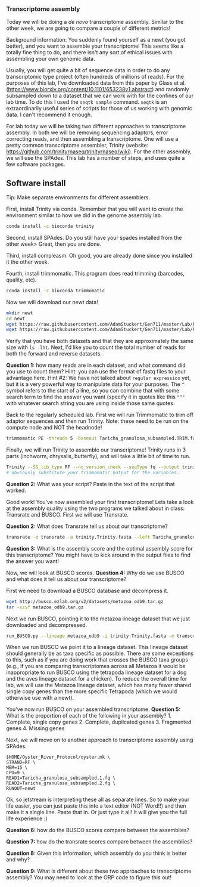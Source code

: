 ### Transcriptome assembly

Today we will be doing a *de novo* transcriptome assembly. Similar to the other week, we are going to compare a couple of different metrics!

Background information: You suddenly found yourself as a newt (you got better), and you want to assemble your transcriptome! This seems like a totally fine thing to do, and there isn't any sort of ethical issues with assembling your own genomic data. 

Usually, you will get quite a bit of sequence data in order to do any transcriptomic type project (often hundreds of millions of reads). For the purposes of this lab, I've downloaded data from this paper by Glass et al. (https://www.biorxiv.org/content/10.1101/653238v1.abstract) and randomly subsampled down to a dataset that we can work with for the confines of our lab time. To do this I used the `seqtk sample` command. `seqtk` is an extraordinarily useful series of scripts for those of us working with genomic data. I can't recommend it enough.


For lab today we will be taking two different approaches to transcriptome assembly. In both we will be removing sequencing adaptors, error correcting reads, and then assembling a transcriptome. One will use a pretty common transcriptome assembler, Trinity (website: https://github.com/trinityrnaseq/trinityrnaseq/wiki). For the other assembly, we will use the SPAdes. This lab has a number of steps, and uses quite a few software packages.

## Software install

Tip: Make separate environments for different assemblers.

First, install Trinity via conda. Remember that you will want to create the environment similar to how we did in the genome assembly lab.

```bash
conda install -c bioconda trinity

```

Second, install SPAdes. Do you still have your spades installed from the other week> Great, then you are done.

Third, install compleasm. Oh good, you are already done since you installed it the other week.

Fourth, install trimmomatic. This program does read trimming (barcodes, quality, etc).

```bash
conda install -c bioconda trimmomatic
```

 
Now we will download our newt data!

```bash
mkdir newt
cd newt
wget https://raw.githubusercontent.com/AdamStuckert/Gen711/master/Lab/Files/Taricha_granulosa_subsampled.1.fq
wget https://raw.githubusercontent.com/AdamStuckert/Gen711/master/Lab/Files/Taricha_granulosa_subsampled.2.fq
```

Verify that you have both datasets and that they are approximately the same size with `ls -lht`. Next, I'd like you to count the total number of reads for both the forward and reverse datasets. 

**Question 1:** how many reads are in each dataset, and what command did you use to count them? Hint: you can use the format of fastq files to your advantage here. Hint #2: We have not talked about `regular expression` yet, but it is a very powerful way to manipulate data for your purposes. The `^` symbol refers to the start of a line, so you can combine that with some search term to find the answer you want (specify it in quotes like this `"^"` with whatever search string you are using inside those same quotes.

Back to the regularly scheduled lab. First we will run Trimmomatic to trim off adaptor sequences and then run Trinity. Note: these need to be run on the compute node and NOT the headnode!

```bash
trimmomatic PE -threads 5 -baseout Taricha_granulosa_subsampled.TRIM.fastq Taricha_granulosa_subsampled.1.fq Taricha_granulosa_subsampled.2.fq LEADING:3 TRAILING:3 ILLUMINACLIP:/project/stuckert/bioinformatics/lab7/barcodes.f7a:2:30:10:8:TRUE MINLEN:25
```

Finally, we will run Trinity to assemble our transcriptome! Trinity runs in 3 parts (inchworm, chrysalis, butterfly), and will take a little bit of time to run.

```bash
Trinity --SS_lib_type RF --no_version_check --seqType fq --output trinity/ --max_memory 15G --left $OUTPUT_FROM_TIMMOMATIC_LEFT  --right $OUTPUT_FROM_TIMMOMATIC_RIGHT  --CPU 5 --inchworm_cpu 5 --full_cleanup --now_bowtie
# obviously substitute your trimmomatic output for the variables.
```

**Question 2:** What was your script? Paste in the text of the script that worked.

Good work! You've now assembled your first transcriptome! Lets take a look at the assembly quality using the two programs we talked about in class: Transrate and BUSCO. First we will use Transrate.  

**Question 2:** What does Transrate tell us about our transcriptome?

```bash
transrate -o transrate -a trinity.Trinity.fasta --left Taricha_granulosa_subsampled.TRIM_1P.fastq  --right Taricha_granulosa_subsampled.TRIM_2P.fastq -t 9
```

**Question 3:** What is the assembly score and the optimal assembly score for this transcriptome? You might have to kick around in the output files to find the answer you want! 
 
Now, we will look at BUSCO scores. **Question 4:** Why do we use BUSCO and what does it tell us about our transcriptome?


First we need to download a BUSCO database and decompress it.

```bash
wget http://busco.ezlab.org/v2/datasets/metazoa_odb9.tar.gz
tar -xzvf metazoa_odb9.tar.gz
```

Next we run BUSCO, pointing it to the metazoa lineage dataset that we just downloaded and decompressed.

```bash
run_BUSCO.py --lineage metazoa_odb9 -i trinity.Trinity.fasta -m transcriptome --cpu 9 -o busco_trinity 
```

When we run BUSCO we point it to a lineage dataset. This lineage dataset should generally be as taxa specific as possible. There are some exceptions to this, such as if you are doing work that crosses the BUSCO taxa groups (e.g., if you are comparing transcriptomes across all Metazoa it would be inappropriate to run BUSCO using the tetrapoda lineage dataset for a dog and the aves lineage dataset for a chicken). To reduce the overall time for lab, we will use the Metazoa lineage dataset, which has many fewer shared single copy genes than the more specific Tetrapoda (which we would otherwise use with a newt).

You've now run BUSCO on your assembled transcriptome. **Question 5:** What is the proportion of each of the following in your assembly?
	1. Complete, single copy genes
	2. Complete, duplicated genes
	3. Fragmented genes
	4. Missing genes


Next, we will move on to another approach to transcriptome assembly using SPAdes. 


```
$HOME/Oyster_River_Protocol/oyster.mk \
STRAND=RF \
MEM=15 \
CPU=9 \   
READ1=Taricha_granulosa_subsampled.1.fq \
READ2=Taricha_granulosa_subsampled.2.fq \
RUNOUT=newt
```

Ok, so jetstream is interpreting these all as separate lines. So to make your life easier, you can just paste this into a text editor (NOT Word!!) and then make it a single line. Paste that in. Or just type it all! It will give you the full life experience :)

**Question 6:** how do the BUSCO scores compare between the assemblies?

**Question 7:** how do the transrate scores compare between the assemblies?

**Question 8:** Given this information, which assembly do you think is better and why?

**Question 9:** What is different about these two approaches to transcriptome assembly? You may need to look at the ORP code to figure this out!
